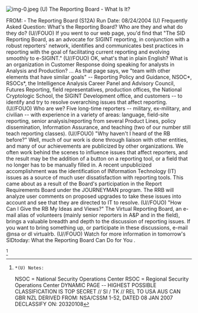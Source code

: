 ![img-0.jpeg](img-0.jpeg)
(U) The Reporting Board - What Is It?

FROM: $\square$
The Reporting Board (S12A)
Run Date: 08/24/2004
(U) Frequently Asked Question: What's the Reporting Board? Who are they and what do they do?
(U//FOUO) If you went to our web page, you'd find that "The SID Reporting Board, as an advocate for SIGINT reporting, in conjunction with a robust reporters' network, identifies and communicates best practices in reporting with the goal of facilitating current reporting and evolving smoothly to e-SIGINT."
(U//FOUO) OK, what's that in plain English? What is an organization in Customer Response doing speaking for analysts in Analysis and Production?
... As that page says, we "team with other elements that have similar goals" -- Reporting Policy and Guidance, NSOC*, RSOCs*, the Intelligence Analysis Career Panel and Advisory Council, Futures Reporting, field representatives, production offices, the National Cryptologic School, the SIGINT Development office, and customers -- to identify and try to resolve overarching issues that affect reporting.
(U//FOUO) Who are we? Five long-time reporters -- military, ex-military, and civilian -- with experience in a variety of areas: language, field-site reporting, senior analysis/reporting from several Product Lines, policy dissemination, Information Assurance, and teaching (two of our number still teach reporting classes).
(U//FOUO) "Why haven't I heard of the RB before?" Well, much of our work is done through liaison with other entities, and many of our achievements are publicized by other organizations. We often work behind the scenes to influence issues that affect reporters, and the result may be the addition of a button on a reporting tool, or a field that no longer has to be manually filled in. A recent unpublicized accomplishment was the identification of INformation Technology (IT) issues as a source of much user dissatisfaction with reporting tools. This came about as a result of the Board's participation in the Report Requirements Board under the JOURNEYMAN program. The RRB will analyze user comments on proposed upgrades to take these issues into account and see that they are directed to IT to resolve.
(U//FOUO) "How Can I Give the RB My Ideas and Views?" The Virtual Reporting Board, an e-mail alias of volunteers (mainly senior reporters in A\&P and in the field), brings a valuable breadth and depth to the discussion of reporting issues. If you want to bring something up, or participate in these discussions, e-mail @nsa or dl virtualrb.
(U//FOUO) Watch for more information in tomorrow's SIDtoday: What the Reporting Board Can Do for You .

[^0]
[^0]:    *(U) Notes:

    NSOC = National Security Operations Center
    RSOC = Regional Security Operations Center
DYNAMIC PAGE -- HIGHEST POSSIBLE CLASSIFICATION IS TOP SECRET // SI / TK // REL TO USA AUS CAN GBR NZL
DERIVED FROM: NSA/CSSM 1-52, DATED 08 JAN 2007 DECLASSIFY ON: 20320108
